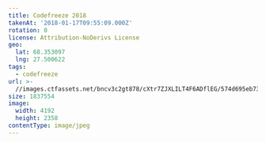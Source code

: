 ```yaml
---
title: Codefreeze 2018
takenAt: '2018-01-17T09:55:09.000Z'
rotation: 0
license: Attribution-NoDerivs License
geo:
  lat: 68.353097
  lng: 27.500622
tags:
  - codefreeze
url: >-
  //images.ctfassets.net/bncv3c2gt878/cXtr7ZJXLILT4F6ADflEG/574d695eb73353815ee219a0ff4d4f48/codefreeze-2018_28023225219_o
size: 1837554
image:
  width: 4192
  height: 2358
contentType: image/jpeg
---
```


